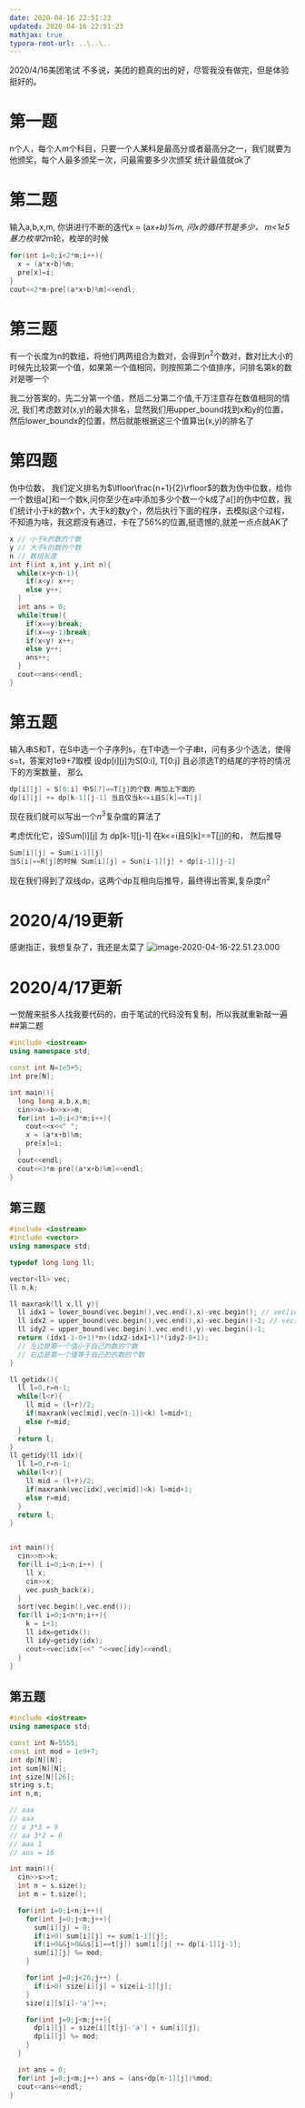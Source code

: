 ```yaml
---
date: 2020-04-16 22:51:23
updated: 2020-04-16 22:51:23
mathjax: true
typora-root-url: ..\..\..
---
```

2020/4/16美团笔试
不多说，美团的题真的出的好，尽管我没有做完，但是体验挺好的。
# 第一题
n个人，每个人m个科目，只要一个人某科是最高分或者最高分之一，我们就要为他颁奖，每个人最多颁奖一次，问最需要多少次颁奖
统计最值就ok了
# 第二题
输入a,b,x,m, 你讲进行不断的迭代x = (a*x+b)%m, 问x的循环节是多少， m&lt;1e5
暴力枚举2*m轮，枚举的时候
<!-- more -->
```cpp
for(int i=0;i<2*m;i++){
  x = (a*x+b)%m;
  pre[x]=i;
}
cout<<2*m-pre[(a*x+b)%m]<<endl;
```
# 第三题
有一个长度为n的数组，将他们两两组合为数对，会得到$n^2$个数对，数对比大小的时候先比较第一个值，如果第一个值相同，则按照第二个值排序，问排名第k的数对是哪一个

我二分答案的，先二分第一个值，然后二分第二个值,千万注意存在数值相同的情况, 我们考虑数对(x,y)的最大排名，显然我们用upper_bound找到x和y的位置，然后lower_boundx的位置，然后就能根据这三个值算出(x,y)的排名了 
# 第四题
伪中位数， 我们定义排名为$\lfloor\frac{n+1}{2}\rfloor$的数为伪中位数，给你一个数组a[]和一个数k,问你至少在a中添加多少个数一个k成了a[]的伪中位数，我们统计小于k的数x个，大于k的数y个，然后执行下面的程序，去模拟这个过程，不知道为啥，我这题没有通过，卡在了56%的位置,挺遗憾的,就差一点点就AK了
```cpp
x // 小于k的数的个数
y // 大于k的数的个数
n // 数组长度
int f(int x,int y,int n){
  while(x+y<n-1){
    if(x<y) x++;
    else y++;
  }
  int ans = 0;
  while(true){
    if(x==y)break;
    if(x==y-1)break;
    if(x<y) x++;
    else y++;
    ans++;
  }
  cout<<ans<<endl;
}
```
# 第五题
输入串S和T，在S中选一个子序列s，在T中选一个子串t，问有多少个选法，使得s=t，答案对1e9+7取模
设dp[i][j]为S[0:i], T[0:j] 且必须选T的结尾的字符的情况下的方案数量， 那么
```cpp
dp[i][j] = S[0:i] 中S[?]==T[j]的个数 再加上下面的
dp[i][j] += dp[k-1][j-1] 当且仅当k<=i且S[k]==T[j]
```
现在我们就可以写出一个$n^3$复杂度的算法了

考虑优化它，设Sum[i][j] 为 dp[k-1][j-1] 在k&lt;=i且S[k]==T[j]的和， 然后推导
```cpp
Sum[i][j] = Sum[i-1][j] 
当S[i]==R[j]的时候 Sum[i][j] = Sun[i-1][j] + dp[i-1][j-1]
```
现在我们得到了双线dp，这两个dp互相向后推导，最终得出答案,复杂度$n^2$

# 2020/4/19更新
感谢指正，我想复杂了，我还是太菜了
![image-2020-04-16-22.51.23.000](/images/image-2020-04-16-22.51.23.000.png)


# 2020/4/17更新
一觉醒来挺多人找我要代码的，由于笔试的代码没有复制，所以我就重新敲一遍
##第二题
```cpp
#include <iostream>
using namespace std;

const int N=1e5+5;
int pre[N];

int main(){
  long long a,b,x,m;
  cin>>a>>b>>x>>m;
  for(int i=0;i<3*m;i++){
    cout<<x<<" ";
    x = (a*x+b)%m;
    pre[x]=i;
  }
  cout<<endl;
  cout<<3*m-pre[(a*x+b)%m]<<endl;
}
```
## 第三题
```cpp
#include <iostream>
#include <vector>
using namespace std;

typedef long long ll;

vector<ll> vec;
ll n,k;

ll maxrank(ll x,ll y){
  ll idx1 = lower_bound(vec.begin(),vec.end(),x)-vec.begin(); // vec[idx1] = x    idx1是最小的
  ll idx2 = upper_bound(vec.begin(),vec.end(),x)-vec.begin()-1; // vec[idx2] = x  idx2是最大的
  ll idy2 = upper_bound(vec.begin(),vec.end(),y)-vec.begin()-1;
  return (idx1-1-0+1)*n+(idx2-idx1+1)*(idy2-0+1);
  // 左边是第一个值小于自己的数的个数
  // 右边是第一个值等于自己的的数的个数
}

ll getidx(){
  ll l=0,r=n-1;
  while(l<r){
    ll mid = (l+r)/2;
    if(maxrank(vec[mid],vec[n-1])<k) l=mid+1;
    else r=mid;
  }
  return l;
}
ll getidy(ll idx){
  ll l=0,r=n-1;
  while(l<r){
    ll mid = (l+r)/2;
    if(maxrank(vec[idx],vec[mid])<k) l=mid+1;
    else r=mid;
  }
  return l;
}


int main(){
  cin>>n>>k;
  for(ll i=0;i<n;i++) {
    ll x;
    cin>>x;
    vec.push_back(x);
  }
  sort(vec.begin(),vec.end());
  for(ll i=0;i<n*n;i++){
    k = i+1;
    ll idx=getidx();
    ll idy=getidy(idx);
    cout<<vec[idx]<<" "<<vec[idy]<<endl;
  }
}
```
## 第五题
```cpp
#include <iostream>
using namespace std;

const int N=5555;
const int mod = 1e9+7;
int dp[N][N];
int sum[N][N];
int size[N][26];
string s,t;
int n,m;

// aaa
// aaa
// a 3*3 = 9
// aa 3*2 = 6
// aaa 1
// ans = 16

int main(){
  cin>>s>>t;
  int n = s.size();
  int m = t.size();

  for(int i=0;i<n;i++){
    for(int j=0;j<m;j++){
      sum[i][j] = 0;
      if(i>0) sum[i][j] += sum[i-1][j];
      if(i>0&&j>0&&s[i]==t[j]) sum[i][j] += dp[i-1][j-1];
      sum[i][j] %= mod;
    }

    for(int j=0;j<26;j++) {
      if(i>0) size[i][j] = size[i-1][j];
    }
    size[i][s[i]-'a']++;

    for(int j=0;j<m;j++){
      dp[i][j] = size[i][t[j]-'a'] + sum[i][j];
      dp[i][j] %= mod;
    }
  }

  int ans = 0;
  for(int j=0;j<m;j++) ans = (ans+dp[n-1][j])%mod;
  cout<<ans<<endl;
}
```